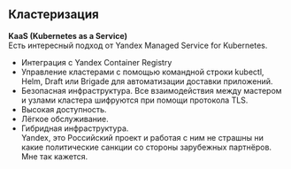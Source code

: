 ## Кластеризация
__KaaS (Kubernetes as a Service)__  
Есть интересный подход от Yandex Managed Service for Kubernetes.  
- Интеграция с Yandex Container Registry   
- Управление кластерами с помощью командной строки kubectl, Helm, Draft или Brigade для автоматизации доставки приложений.  
- Безопасная инфраструктура. Все взаимодействия между мастером и узлами кластера шифруются при помощи протокола TLS.   
- Высокая доступность.   
- Лёгкое обслуживание.   
- Гибридная инфраструктура.   
Yandex, это Российский проект и работая с ним не страшны ни какие политические санкции со стороны зарубежных партнёров. Мне так кажется.
